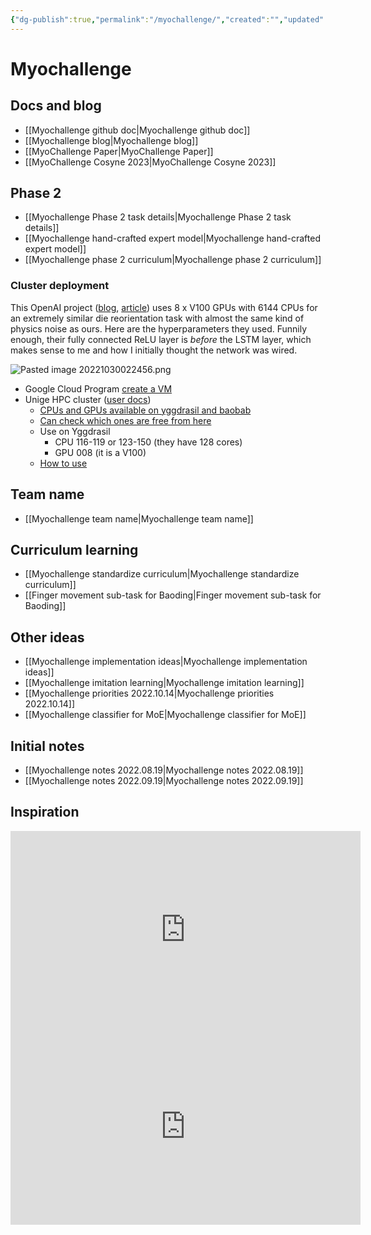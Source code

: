 ```yaml
---
{"dg-publish":true,"permalink":"/myochallenge/","created":"","updated":""}
---
```


# Myochallenge



## Docs and blog

- [[Myochallenge github doc\|Myochallenge github doc]]
- [[Myochallenge blog\|Myochallenge blog]]
- [[MyoChallenge Paper\|MyoChallenge Paper]]
- [[MyoChallenge Cosyne 2023\|MyoChallenge Cosyne 2023]]

## Phase 2

- [[Myochallenge Phase 2 task details\|Myochallenge Phase 2 task details]]
- [[Myochallenge hand-crafted expert model\|Myochallenge hand-crafted expert model]]
- [[Myochallenge phase 2 curriculum\|Myochallenge phase 2 curriculum]]

### Cluster deployment

This OpenAI project ([blog](https://openai.com/blog/learning-dexterity/), [article](https://arxiv.org/pdf/1808.00177.pdf)) uses 8 x V100 GPUs with 6144 CPUs for an extremely similar die reorientation task with almost the same kind of physics noise as ours. Here are the hyperparameters they used. Funnily enough, their fully connected ReLU layer is *before* the LSTM layer, which makes sense to me and how I initially thought the network was wired. 

![Pasted image 20221030022456.png](/img/user/images/Pasted%20image%2020221030022456.png)

- Google Cloud Program [create a VM](https://console.cloud.google.com/compute/instancesAdd?project=disco-abacus-367013)
- Unige HPC cluster ([user docs](https://doc.eresearch.unige.ch/hpc/start))
	- [CPUs and GPUs available on yggdrasil and baobab](https://doc.eresearch.unige.ch/hpc/hpc_clusters#for_advanced_users)
	- [Can check which ones are free from here](https://monitor.hpc.unige.ch/dashboards)
	- Use on Yggdrasil
		- CPU 116-119 or 123-150 (they have 128 cores)
		- GPU 008 (it is a V100)
	- [How to use](https://doc.eresearch.unige.ch/hpc/hpc_clusters#for_advanced_users)

## Team name

- [[Myochallenge team name\|Myochallenge team name]]

## Curriculum learning

- [[Myochallenge standardize curriculum\|Myochallenge standardize curriculum]]
- [[Finger movement sub-task for Baoding\|Finger movement sub-task for Baoding]]

## Other ideas

- [[Myochallenge implementation ideas\|Myochallenge implementation ideas]]
- [[Myochallenge imitation learning\|Myochallenge imitation learning]]
- [[Myochallenge priorities 2022.10.14\|Myochallenge priorities 2022.10.14]]
- [[Myochallenge classifier for MoE\|Myochallenge classifier for MoE]]

## Initial notes

- [[Myochallenge notes 2022.08.19\|Myochallenge notes 2022.08.19]]
- [[Myochallenge notes 2022.09.19\|Myochallenge notes 2022.09.19]]

## Inspiration

<iframe width="560" height="315" src="https://www.youtube.com/embed/iyMXsvBwHKQ" title="YouTube video player" frameborder="0" allow="accelerometer; autoplay; clipboard-write; encrypted-media; gyroscope; picture-in-picture" allowfullscreen></iframe>
<iframe width="560" height="315" src="https://www.youtube.com/embed/DpKao7kWU40" title="YouTube video player" frameborder="0" allow="accelerometer; autoplay; clipboard-write; encrypted-media; gyroscope; picture-in-picture" allowfullscreen></iframe>
